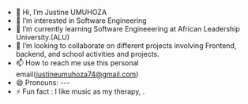 - 👋 Hi, I’m Justine UMUHOZA
- 👀 I’m interested in Software Engineering
- 🌱 I’m currently learning Software Engineeering at African Leadership University.(ALU)
- 💞️ I’m looking to collaborate on different projects involving Frontend, backend, and school activities and projects.
- 📫 How to reach me use this personal email(justineumuhoza74@gmail.com)
- 😄 Pronouns: ---
- ⚡ Fun fact : I like music as my therapy, .

<!---
Justine-abc/Justine-abc is a ✨ special ✨ repository because its `README.md` (this file) appears on your GitHub profile.
You can click the Preview link to take a look at your changes.
--->
